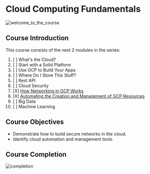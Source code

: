 # Cloud Computing Fundamentals

![welcome_to_the_course](https://media.discordapp.net/attachments/984655726406402088/985370433857683506/unknown.png?width=1246&height=701)

## Course Introduction

This course consists of the next 2 modules in the series:

1. [ ] What's the Cloud?
2. [ ] Start with a Solid Platform
3. [ ] Use GCP to Build Your Apps
4. [ ] Where Do I Store This Stuff?
5. [ ] Rest API
6. [ ] Cloud Security
7. [X] [How Networking in GCP Works]()
8. [X] [Automating the Creation and Management of GCP Resources]()
9. [ ] Big Data
10. [ ] Machine Learning

## Course Objectives

* Demonstrate how to build secure networks in the cloud.
* Identify cloud automation and management tools.

## Course Completion

![completion]()
